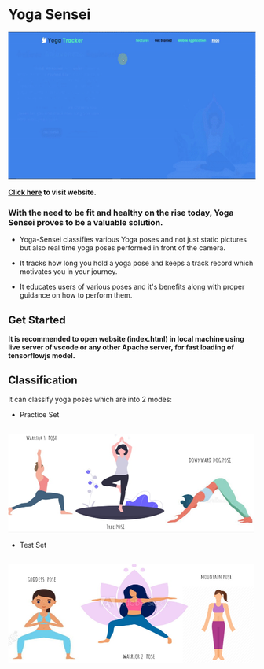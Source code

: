 # Yoga Sensei

<img src = "./static/demo.gif" width="600px" height = "300px">

<b><a href="http://127.0.0.1:5500/Exercise-And-Yoga-Tracker/index.html#mobile-application">Click here</a> to visit website.</b>

### With the need to be fit and healthy on the rise today, Yoga Sensei proves to be a valuable solution. 

* Yoga-Sensei classifies various Yoga poses and not just static pictures but also real time yoga poses performed in front of the camera. 

* It tracks how long you hold a yoga pose and keeps a track record which motivates you in your journey.

* It educates users of various poses and it's benefits along with proper guidance on how to perform them.

## Get Started

<b>It is recommended to open website (index.html) in local machine using live server of vscode or any other Apache server, for fast loading of tensorflowjs model.</b>

## Classification

It can classify yoga poses which are into 2 modes:

* Practice Set
<br><br>
<img src = "./static/imgs/yoga_set1.jpeg" width="500px" height = "200px">


* Test Set
<br><br>
<img src = "./static/imgs/yoga_set2.jpeg" width="500px" height = "200px">
